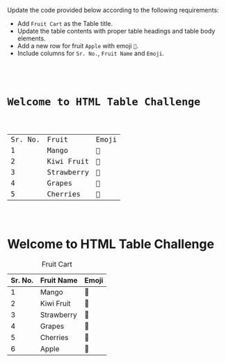 Update the code provided below
according to the following
requirements:

- Add `Fruit Cart` as the Table title.
- Update the table contents with proper
table headings and table body elements.
- Add a new row for fruit `Apple`
with emoji `🍎`.
- Include columns for `Sr. No.`,
`Fruit Name` and `Emoji`.

<codeblock language="html" type="exercise" testMode="fixedInput" showSolution="false">
<code>
<div class="page">
  <h1>Welcome to HTML Table Challenge</h1>
  <table>
    <tr>
      <td>Sr. No.</td>
      <td>Fruit</td>
      <td>Emoji</td>
    </tr>
    <tr>
      <td>1</td>
      <td class="fruit-name">Mango</td>
      <td class="emoji">🥭</td>
    </tr>
    <tr>
      <td>2</td>
      <td class="fruit-name">Kiwi Fruit</td>
      <td class="emoji">🥝</td>
    </tr>
    <tr>
      <td>3</td>
      <td class="fruit-name">Strawberry</td>
      <td class="emoji">🍓</td>
    </tr>
    <tr>
      <td>4</td>
      <td class="fruit-name">Grapes</td>
      <td class="emoji">🍇</td>
    </tr>
    <tr>
      <td>5</td>
      <td class="fruit-name">Cherries</td>
      <td class="emoji">🍒</td>
    </tr>
  </table>
</div>
</code>
<solution>
<div class="page">
  <h1>Welcome to HTML Table Challenge</h1>
  <table>
    <caption>Fruit Cart</caption>
    <thead>
      <th>Sr. No.</th>
      <th>Fruit Name</th>
      <th>Emoji</th>
    </thead>
    <tbody>
      <tr>
        <td>1</td>
        <td class="fruit-name">Mango</td>
        <td class="emoji">🥭</td>
      </tr>
      <tr>
        <td>2</td>
        <td class="fruit-name">Kiwi Fruit</td>
        <td class="emoji">🥝</td>
      </tr>
      <tr>
        <td>3</td>
        <td class="fruit-name">Strawberry</td>
        <td class="emoji">🍓</td>
      </tr>
      <tr>
        <td>4</td>
        <td class="fruit-name">Grapes</td>
        <td class="emoji">🍇</td>
      </tr>
      <tr>
        <td>5</td>
        <td class="fruit-name">Cherries</td>
        <td class="emoji">🍒</td>
      </tr>
      <tr>
        <td>6</td>
        <td class="fruit-name">Apple</td>
        <td class="emoji">🍎</td>
      </tr>
    </tbody>
  </table>
</div>
</solution>
</codeblock>
